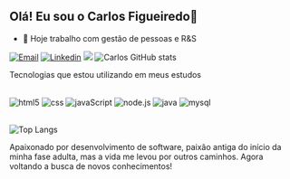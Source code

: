 ## Olá! Eu sou o Carlos Figueiredo👋

- 🔭 Hoje trabalho com gestão de pessoas e R&S




[![Email](https://img.shields.io/badge/Gmail-D14836?style=for-the-badge&logo=gmail&logoColor=white)](mailto:carlosfigueiredo@souunisuam.com.br)
[![Linkedin](https://img.shields.io/badge/LinkedIn-0077B5?style=for-the-badge&logo=linkedin&logoColor=white)](https://www.linkedin.com/in/carlosfigueiredo75)
<a href="https://www.youtube.com/@Cfigueiredo75" target="_blank"><img src="https://img.shields.io/badge/YouTube-FF0000?style=for-the-badge&logo=youtube&logoColor=white" target="_blank"></a>
![Carlos  GitHub stats](https://github-readme-stats.vercel.app/api?username=carlosrobertofigueiredo&show_icons=true&theme=great-gatsby)

Tecnologias que estou utilizando em meus estudos

<div style="display: inline_block"><br/>
  <img align="center" alt="html5" src="https://img.shields.io/badge/HTML5-E34F26?style=for-the-badge&logo=html5&logoColor=dark">
  <img align="center" alt="css" src="https://img.shields.io/badge/CSS3-1572B6?style=for-the-badge&logo=css3&logoColor=white">
  <img align="center" alt="javaScript" src="https://img.shields.io/badge/JavaScript-F7DF1E?style=for-the-badge&logo=javascript&logoColor=black">
  <img align="center" alt="node.js" src="https://img.shields.io/badge/Node.js-43853D?style=for-the-badge&logo=node.js&logoColor=white">
  <img align="center" alt="java" src="https://img.shields.io/badge/Java-ED8B00?style=for-the-badge&logo=openjdk&logoColor=white">
   <img align="center" alt="mysql" src="https://img.shields.io/badge/MySQL-005C84?style=for-the-badge&logo=mysql&logoColor=white">
</div><br/>

![Top Langs](https://github-readme-stats.vercel.app/api/top-langs/?username=carlosrobertofigueiredo&theme=great-gatsby&show_icons=true&hide_border=true&layout=compact)


Apaixonado por desenvolvimento de software, paixão antiga do início da minha fase adulta, mas a vida me levou por outros caminhos. Agora voltando a busca de novos conhecimentos!<br/>
